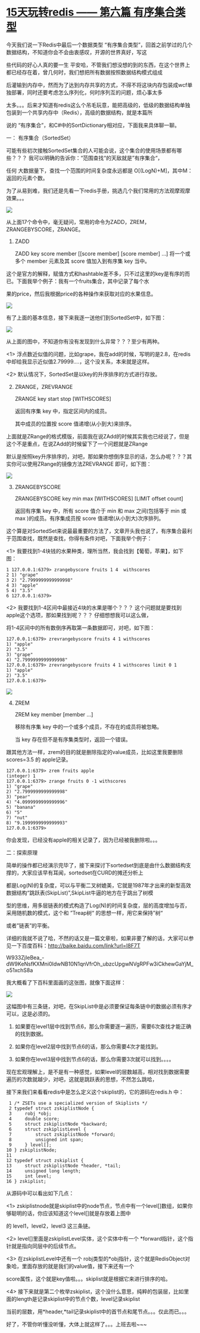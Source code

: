 # [15天玩转redis —— 第六篇 有序集合类型][0] 


今天我们说一下Redis中最后一个数据类型 “有序集合类型”，回首之前学过的几个数据结构，不知道你会不会由衷感叹，开源的世界真好，写这

些代码的好心人真的要一生 平安哈，不管我们想没想的到的东西，在这个世界上都已经存在着，曾几何时，我们想把所有数据按照数据结构模式组成

后灌输到内存中，然而为了达到内存共享的方式，不得不将这块内存包装成wcf单独部署，同时还要考虑怎么序列化，何时序列互的问题，烦心事太多

太多。。。后来才知道有redis这么个吊毛玩意，能把高级的，低级的数据结构单独包装到一个共享内存中（Redis），高级的数据结构，就是本篇所

说的 “有序集合”，和C#中的SortDictionary相对应，下面我来具体聊一聊。 

一： 有序集合（SortedSet）

可能有些初次接触SortedSet集合的人可能会说，这个集合的使用场景都有哪些？？？ 我可以明确的告诉你：“范围查找“的天敌就是”有序集合“，

任何 大数据量下，查找一个范围的时间复杂度永远都是 O[(LogN)+M]，其中M：返回的元素个数。

为了从易到难，我们还是先看一下redis手册，挑选几个我们常用的方法观摩观摩效果。。。

![][1]

从上面17个命令中，毫无疑问，常用的命令为ZADD，ZREM，ZRANGEBYSCORE，ZRANGE。

1. ZADD

    ZADD key score member [[score member] [score member] ...]
    将一个或多个 member 元素及其 score 值加入到有序集 key 当中。

这个是官方的解释，赋值方式和hashtable差不多，只不过这里的key是有序的而已。下面我举个例子：我有一个fruits集合，其中记录了每个水

果的price，然后我根据price的各种操作来获取对应的水果信息。

![][2]

有了上面的基本信息，接下来我逐一送他们到SortedSet中，如下图：

![][3]

从上面的图中，不知道你有没有发现到什么异常？？？至少有两种。

<1> 浮点数近似值的问题，比如grape，我在add的时候，写明的是2.8，在redis中却给我显示近似值2.79999....，这个没关系，本来就是这样。

<2> 默认情况下，SortedSet是以key的升序排序的方式进行存放。

2. ZRANGE，ZREVRANGE

    ZRANGE key start stop [WITHSCORES]
    
    返回有序集 key 中，指定区间内的成员。
    
    其中成员的位置按 score 值递增(从小到大)来排序。

上面就是ZRange的格式模版，前面我在说ZAdd的时候其实我也已经说了，但是这个不是重点，在说ZAdd的时候留下了一个问题就是ZRange

默认是按照key升序排序的，对吧，那如果你想倒序显示的话，怎么办呢？？？其实你可以使用ZRange的镜像方法ZREVRANGE 即可，如下图：

![][4]

3. ZRANGEBYSCORE

    ZRANGEBYSCORE key min max [WITHSCORES] [LIMIT offset count]
    
    返回有序集 key 中，所有 score 值介于 min 和 max 之间(包括等于 min 或 max )的成员。有序集成员按 score 值递增(从小到大)次序排列。

这个算是对SortedSet来说最最重要的方法了，文章开头我也说了，有序集合最利于范围查找，既然是查找，你得有条件对吧，下面我举个例子：

<1> 我要找到1-4块钱的水果种类，理所当然，我会找到【葡萄，苹果】，如下图：

    1 127.0.0.1:6379> zrangebyscore fruits 1 4  withscores
    2 1) "grape"
    3 2) "2.7999999999999998"
    4 3) "apple"
    5 4) "3.5"
    6 127.0.0.1:6379> 

<2> 我要找到1-4区间中最接近4块的水果是哪个？？？ 这个问题就是要找到apple这个选项，那如果找到呢？？？ 仔细想想我可以这么做，

将1-4区间中的所有数倒序再取第一条数据即可，对吧，如下图：

 


    127.0.0.1:6379> zrevrangebyscore fruits 4 1 withscores
    1) "apple"
    2) "3.5"
    3) "grape"
    4) "2.7999999999999998"
    127.0.0.1:6379> zrevrangebyscore fruits 4 1 withscores limit 0 1
    1) "apple"
    2) "3.5"
    127.0.0.1:6379> 


![][5]

4. ZREM

    ZREM key member [member ...]
    
    移除有序集 key 中的一个或多个成员，不存在的成员将被忽略。
    
    当 key 存在但不是有序集类型时，返回一个错误。

跟其他方法一样，zrem的目的就是删除指定的value成员，比如这里我要删除scores=3.5 的 apple记录。

 


    127.0.0.1:6379> zrem fruits apple
    (integer) 1
    127.0.0.1:6379> zrange fruits 0 -1 withscores
    1) "grape"
    2) "2.7999999999999998"
    3) "pear"
    4) "4.0999999999999996"
    5) "banana"
    6) "5"
    7) "nut"
    8) "9.1999999999999993"
    127.0.0.1:6379> 


你会发现，已经没有apple的相关记录了，因为已经被我删除啦。。。

二：探索原理

简单的操作都已经演示完毕了，接下来探讨下sortedset到底是由什么数据结构支撑的，大家应该早有耳闻，sortedset在CURD的摊还分析上

都是Log(N)的复杂度，可以与平衡二叉树媲美，它就是1987年才出来的新型高效数据结构“跳跃表(SkipList)”,SkipList牛逼的地方在于跳出了树模

型的思维，用多层链表的模式构造了Log(N)的时间复杂度，层的高度增加与否，采用随机数的模式，这个和 ”Treap树“ 的思想一样，用它来保持”树“

或者”链表”的平衡。

详细的我就不说了哈，不然的话又是一篇文章啦，如果非要了解的话，大家可以参见一下百度百科：http://baike.baidu.com/link?url=I8F7T

W933ZjIeBea_-dW9KeNsfKXMni0IdwNB10N1qnVfrOh_ubzcUpgwNVgRPFw3iCkhewGaYjM_o51xchS8a

我大概看了下百科里面画的这张图，就像下面这样：

![][6]

这幅图中有三条链，对吧，在SkipList中是必须要保证每条链中的数据必须有序才可以，这是必须的。

1. 如果要在level1层中找到节点6，那么你需要逐一遍历，需要6次查找才能正确的找到数据。

2. 如果你在level2层中找到节点6的话，那么你需要4次才能找到。

3. 如果你在level3层中找到节点6的话，那么你需要3次就可以找到。。。。

现在宏观理解上，是不是有一种感觉，如果level的层数越高，相对找到数据需要遍历的次数就越少，对吧，这就是跳跃表的思想，不然怎么跳哈，

接下来我们来看看redis中是怎么定义这个skiplist的，它的源码在redis.h 中：

 


     1 /* ZSETs use a specialized version of Skiplists */
     2 typedef struct zskiplistNode {
     3     robj *obj;
     4     double score;
     5     struct zskiplistNode *backward;
     6     struct zskiplistLevel {
     7         struct zskiplistNode *forward;
     8         unsigned int span;
     9     } level[];
    10 } zskiplistNode;
    11 
    12 typedef struct zskiplist {
    13     struct zskiplistNode *header, *tail;
    14     unsigned long length;
    15     int level;
    16 } zskiplist;


从源码中可以看出如下几点：

<1> zskiplistnode就是skiplist中的node节点，节点中有一个level[]数组，如果你够聪明的话，你应该知道这个level[]就是存放着上图中

的 level1，level2，level3 这三条链。

<2> level[]里面是zskiplistLevel实体，这个实体中有一个 *forward指针，这个指针就是指向同层中的后续节点。

<3> 在zskiplistLevel中还有一个 robj类型的*obj指针，这个就是RedisObject对象哈，里面存放的就是我们的value值，接下来还有一个

score属性，这个就是key值啦。。。skiplist就是根据它来进行排序的哈。

<4> 接下来就是第二个枚举zskiplist，这个没什么意思，纯粹的包装层，比如里面的length是记录skiplist中的节点个数，level记录skiplist

当前的层数，用*header,*tail记录skiplist中的首节点和尾节点。。。仅此而已。。。

好了，不管你听懂没听懂，大体上就这样了。。。上班去啦~~~

[0]: http://www.cnblogs.com/huangxincheng/p/4979789.html
[1]: http://images2015.cnblogs.com/blog/214741/201511/214741-20151119180834765-163843145.png
[2]: http://images2015.cnblogs.com/blog/214741/201511/214741-20151119183715796-1795998097.png
[3]: http://images2015.cnblogs.com/blog/214741/201511/214741-20151119184043843-367647241.png
[4]: http://images2015.cnblogs.com/blog/214741/201511/214741-20151119184824030-172542872.png
[5]: http://images2015.cnblogs.com/blog/214741/201511/214741-20151119212054390-1238070645.png
[6]: http://images2015.cnblogs.com/blog/214741/201511/214741-20151119215658186-1495019983.png